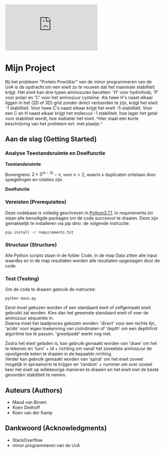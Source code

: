 ![equation](http://latex.codecogs.com/gif.latex?Concentration%3D%5Cfrac%7BTotalTemplate%7D%7BTotalVolume%7D)  

# Mijn Project

Bij het probleem "Protein Pow(d)er" van de minor programmeren van de UvA is de opdracht om een eiwit zo te vouwen dat het maximale stabiliteit krijgt. Het eiwit kan drie typen aminozuren bevatten: 'H' voor hydrofoob, 'P' voor polair en 'C' voor het aminozuur cysteïne. Als twee H's naast elkaar liggen in het (2D of 3D) grid zonder direct verbonden te zijn, krijgt het eiwit -1 stabiliteit. Voor twee C's naast elkaar krijgt het eiwit -5 stabiliteit. Voor een C en H naast elkaar krijgt het molecuul -1 stabiliteit. hoe lager het getal voor stabiliteit wordt, hoe stabieler het eiwit.
^Hier staat een korte beschrijving van het probleem evt. met plaatje.^

## Aan de slag (Getting Started)

### Analyse Toestandsruimte en Doelfunctie
__Toestandsruimte__

Bovengrens: $2 * 3^(n-3) - x$, voor $n > 2$, waarin $x$ duplicaten ontstaan door spiegelingen
en rotaties zijn.

__Doelfunctie__

### Vereisten (Prerequisites)

Deze codebase is volledig geschreven in [Python3.7.1](https://www.python.org/downloads/). In requirements.txt staan alle benodigde packages om de code succesvol te draaien. Deze zijn gemakkelijk te installeren via pip dmv. de volgende instructie:

```
pip install -r requirements.txt
```

### Structuur (Structure)

Alle Python scripts staan in de folder Code. In de map Data zitten alle input waardes en in de map resultaten worden alle resultaten opgeslagen door de code.

### Test (Testing)

Om de code te draaien gebruik de instructie:

```
python main.py
```

Eerst moet gekozen worden of een standaard eiwit of zelfgemaakt eiwit gebruikt zal worden. Kies dan het gewenste standaard eiwit of voer de aminozuur sequentie in.  
Daarna moet het laadproces gekozen worden: 'direct' voor een rechte lijn, 'acids' voor eigen toekenning van coördinaten of 'depth' om een depthfirst algoritme toe te passen. 'greedyadd' werkt nog niet.

Zodra het eiwit geladen is, kan gebruik gemaakt worden van 'draw' om het te tekenen en 'turn' + id + richting om vanaf het zoveelste aminozuur de opvolgende keten te draaien in de bepaalde richting.  
Verder kan gebruik gemaakt worden van 'spiral' om het eiwit zoveel mogelijk in spiraalvorm te krijgen en 'random' + nummer om over zoveel keer het eiwit op willekeurige manieren te draaien en het eiwit met de beste gevonden stabiliteit te nemen.

## Auteurs (Authors)

* Maud van Boven
* Koen Dielhoff
* Koen van der Kamp

## Dankwoord (Acknowledgments)

* StackOverflow
* minor programmeren van de UvA
